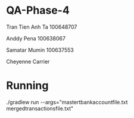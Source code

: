 # QA-Phase-4

Tran Tien Anh Ta  100648707

Anddy Pena        100638067

Samatar Mumin     100637553     

Cheyenne Carrier  

# Running
./gradlew run --args="mastertbankaccountfile.txt mergedtransactionsfile.txt"
